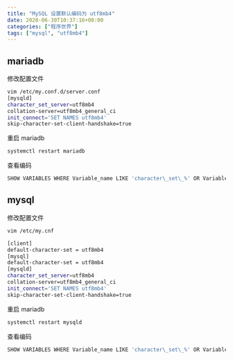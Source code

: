 ```yaml
---
title: "MySQL 设置默认编码为 utf8mb4"
date: 2020-06-30T10:37:16+08:00
categories: ["程序世界"]
tags: ["mysql", "utf8mb4"]
---
```


## mariadb

修改配置文件

```bash
vim /etc/my.conf.d/server.conf
[mysqld]
character_set_server=utf8mb4
collation-server=utf8mb4_general_ci
init_connect='SET NAMES utf8mb4'
skip-character-set-client-handshake=true
```

重启 mariadb

```bash
systemctl restart mariadb
```

查看编码

```bash
SHOW VARIABLES WHERE Variable_name LIKE 'character\_set\_%' OR Variable_name LIKE 'collation%';
```

## mysql

修改配置文件

```bash
vim /etc/my.cnf

[client]
default-character-set = utf8mb4
[mysql]
default-character-set = utf8mb4
[mysqld]
character_set_server=utf8mb4
collation-server=utf8mb4_general_ci
init_connect='SET NAMES utf8mb4'
skip-character-set-client-handshake=true
```

重启 mariadb

```bash
systemctl restart mysqld
```

查看编码

```bash
SHOW VARIABLES WHERE Variable_name LIKE 'character\_set\_%' OR Variable_name LIKE 'collation%';
```
